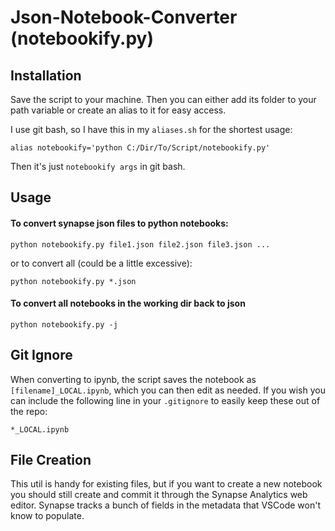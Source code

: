 # Json-Notebook-Converter (notebookify.py)

## Installation
Save the script to your machine. Then you can either add its folder to your path variable or create an alias to it for easy access.

I use git bash, so I have this in my `aliases.sh` for the shortest usage:

    alias notebookify='python C:/Dir/To/Script/notebookify.py'

Then it's just `notebookify args` in git bash.

## Usage

#### To convert synapse json files to python notebooks:

    python notebookify.py file1.json file2.json file3.json ...

or to convert all (could be a little excessive):

    python notebookify.py *.json


#### To convert all notebooks in the working dir back to json

    python notebookify.py -j
 
## Git Ignore
When converting to ipynb, the script saves the notebook as `[filename]_LOCAL.ipynb`, which you can then edit as needed.
If you wish you can include the following line in your `.gitignore` to easily keep these out of the repo:

    *_LOCAL.ipynb

## File Creation
This util is handy for existing files, but if you want to create a new notebook you should still create and commit it through the Synapse Analytics web editor. Synapse tracks a bunch of fields in the metadata that VSCode won't know to populate.
